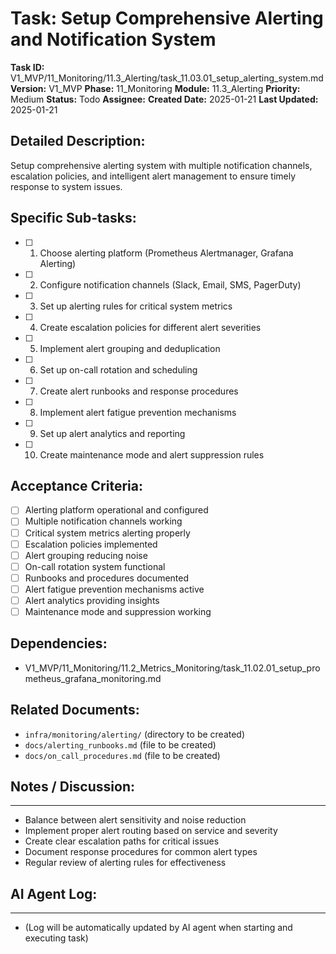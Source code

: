 # Task: Setup Comprehensive Alerting and Notification System

**Task ID:** V1_MVP/11_Monitoring/11.3_Alerting/task_11.03.01_setup_alerting_system.md
**Version:** V1_MVP
**Phase:** 11_Monitoring
**Module:** 11.3_Alerting
**Priority:** Medium
**Status:** Todo
**Assignee:**
**Created Date:** 2025-01-21
**Last Updated:** 2025-01-21

## Detailed Description:
Setup comprehensive alerting system with multiple notification channels, escalation policies, and intelligent alert management to ensure timely response to system issues.

## Specific Sub-tasks:
- [ ] 1. Choose alerting platform (Prometheus Alertmanager, Grafana Alerting)
- [ ] 2. Configure notification channels (Slack, Email, SMS, PagerDuty)
- [ ] 3. Set up alerting rules for critical system metrics
- [ ] 4. Create escalation policies for different alert severities
- [ ] 5. Implement alert grouping and deduplication
- [ ] 6. Set up on-call rotation and scheduling
- [ ] 7. Create alert runbooks and response procedures
- [ ] 8. Implement alert fatigue prevention mechanisms
- [ ] 9. Set up alert analytics and reporting
- [ ] 10. Create maintenance mode and alert suppression rules

## Acceptance Criteria:
- [ ] Alerting platform operational and configured
- [ ] Multiple notification channels working
- [ ] Critical system metrics alerting properly
- [ ] Escalation policies implemented
- [ ] Alert grouping reducing noise
- [ ] On-call rotation system functional
- [ ] Runbooks and procedures documented
- [ ] Alert fatigue prevention mechanisms active
- [ ] Alert analytics providing insights
- [ ] Maintenance mode and suppression working

## Dependencies:
- V1_MVP/11_Monitoring/11.2_Metrics_Monitoring/task_11.02.01_setup_prometheus_grafana_monitoring.md

## Related Documents:
- `infra/monitoring/alerting/` (directory to be created)
- `docs/alerting_runbooks.md` (file to be created)
- `docs/on_call_procedures.md` (file to be created)

## Notes / Discussion:
---
* Balance between alert sensitivity and noise reduction
* Implement proper alert routing based on service and severity
* Create clear escalation paths for critical issues
* Document response procedures for common alert types
* Regular review of alerting rules for effectiveness

## AI Agent Log:
---
* (Log will be automatically updated by AI agent when starting and executing task)
